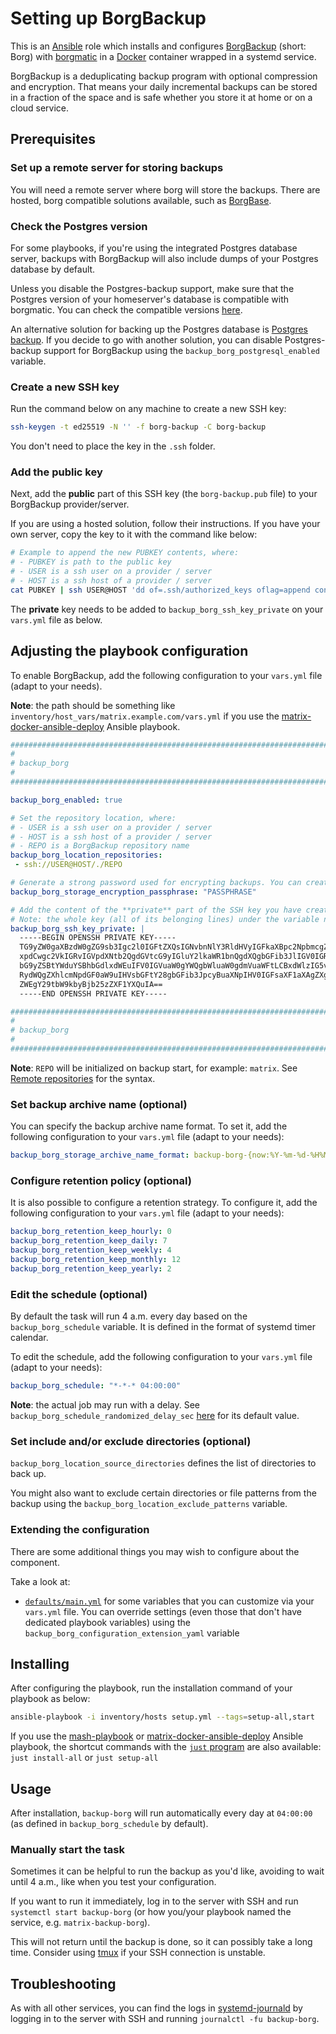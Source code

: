 <!--
SPDX-FileCopyrightText: 2022 - 2025 Nikita Chernyi
SPDX-FileCopyrightText: 2022 - 2024 Slavi Pantaleev
SPDX-FileCopyrightText: 2022 MDAD project contributors
SPDX-FileCopyrightText: 2022 - 2023 Julian-Samuel Gebühr
SPDX-FileCopyrightText: 2024 - 2025 Suguru Hirahara

SPDX-License-Identifier: AGPL-3.0-or-later
-->

# Setting up BorgBackup

This is an [Ansible](https://www.ansible.com/) role which installs and configures [BorgBackup](https://www.borgbackup.org/) (short: Borg) with [borgmatic](https://torsion.org/borgmatic/) in a [Docker](https://www.docker.com/) container wrapped in a systemd service.

BorgBackup is a deduplicating backup program with optional compression and encryption. That means your daily incremental backups can be stored in a fraction of the space and is safe whether you store it at home or on a cloud service.

## Prerequisites

### Set up a remote server for storing backups

You will need a remote server where borg will store the backups. There are hosted, borg compatible solutions available, such as [BorgBase](https://www.borgbase.com).

### Check the Postgres version

For some playbooks, if you're using the integrated Postgres database server, backups with BorgBackup will also include dumps of your Postgres database by default.

Unless you disable the Postgres-backup support, make sure that the Postgres version of your homeserver's database is compatible with borgmatic. You can check the compatible versions [here](../defaults/main.yml).

An alternative solution for backing up the Postgres database is [Postgres backup](https://github.com/mother-of-all-self-hosting/ansible-role-postgres-backup). If you decide to go with another solution, you can disable Postgres-backup support for BorgBackup using the `backup_borg_postgresql_enabled` variable.

### Create a new SSH key

Run the command below on any machine to create a new SSH key:

```bash
ssh-keygen -t ed25519 -N '' -f borg-backup -C borg-backup
```

You don't need to place the key in the `.ssh` folder.

### Add the public key

Next, add the **public** part of this SSH key (the `borg-backup.pub` file) to your BorgBackup provider/server.

If you are using a hosted solution, follow their instructions. If you have your own server, copy the key to it with the command like below:

```sh
# Example to append the new PUBKEY contents, where:
# - PUBKEY is path to the public key
# - USER is a ssh user on a provider / server
# - HOST is a ssh host of a provider / server
cat PUBKEY | ssh USER@HOST 'dd of=.ssh/authorized_keys oflag=append conv=notrunc'
```

The **private** key needs to be added to `backup_borg_ssh_key_private` on your `vars.yml` file as below.

## Adjusting the playbook configuration

To enable BorgBackup, add the following configuration to your `vars.yml` file (adapt to your needs).

**Note**: the path should be something like `inventory/host_vars/matrix.example.com/vars.yml` if you use the [matrix-docker-ansible-deploy](https://github.com/spantaleev/matrix-docker-ansible-deploy) Ansible playbook.

```yaml
########################################################################
#                                                                      #
# backup_borg                                                          #
#                                                                      #
########################################################################

backup_borg_enabled: true

# Set the repository location, where:
# - USER is a ssh user on a provider / server
# - HOST is a ssh host of a provider / server
# - REPO is a BorgBackup repository name
backup_borg_location_repositories:
 - ssh://USER@HOST/./REPO

# Generate a strong password used for encrypting backups. You can create one with a command like `pwgen -s 64 1`.
backup_borg_storage_encryption_passphrase: "PASSPHRASE"

# Add the content of the **private** part of the SSH key you have created.
# Note: the whole key (all of its belonging lines) under the variable needs to be indented with 2 spaces.
backup_borg_ssh_key_private: |
  -----BEGIN OPENSSH PRIVATE KEY-----
  TG9yZW0gaXBzdW0gZG9sb3Igc2l0IGFtZXQsIGNvbnNlY3RldHVyIGFkaXBpc2NpbmcgZW
  xpdCwgc2VkIGRvIGVpdXNtb2QgdGVtcG9yIGluY2lkaWR1bnQgdXQgbGFib3JlIGV0IGRv
  bG9yZSBtYWduYSBhbGdlxdWEuIFV0IGVuaW0gYWQgbWluaW0gdmVuaWFtLCBxdWlzIG5vc3
  RydWQgZXhlcmNpdGF0aW9uIHVsbGFtY28gbGFib3JpcyBuaXNpIHV0IGFsaXF1aXAgZXgg
  ZWEgY29tbW9kbyBjb25zZXF1YXQuIA==
  -----END OPENSSH PRIVATE KEY-----

########################################################################
#                                                                      #
# backup_borg                                                          #
#                                                                      #
########################################################################
```

**Note**: `REPO` will be initialized on backup start, for example: `matrix`. See [Remote repositories](https://borgbackup.readthedocs.io/en/stable/usage/general.html#repository-urls) for the syntax.

### Set backup archive name (optional)

You can specify the backup archive name format. To set it, add the following configuration to your `vars.yml` file (adapt to your needs):

```yaml
backup_borg_storage_archive_name_format: backup-borg-{now:%Y-%m-%d-%H%M%S}
```

### Configure retention policy (optional)

It is also possible to configure a retention strategy. To configure it, add the following configuration to your `vars.yml` file (adapt to your needs):

```yaml
backup_borg_retention_keep_hourly: 0
backup_borg_retention_keep_daily: 7
backup_borg_retention_keep_weekly: 4
backup_borg_retention_keep_monthly: 12
backup_borg_retention_keep_yearly: 2
```

### Edit the schedule (optional)

By default the task will run 4 a.m. every day based on the `backup_borg_schedule` variable. It is defined in the format of systemd timer calendar.

To edit the schedule, add the following configuration to your `vars.yml` file (adapt to your needs):

```yaml
backup_borg_schedule: "*-*-* 04:00:00"
```

**Note**: the actual job may run with a delay. See `backup_borg_schedule_randomized_delay_sec` [here](https://github.com/mother-of-all-self-hosting/ansible-role-backup_borg/blob/f5d5b473d48c6504be10b3d946255ef5c186c2a6/defaults/main.yml#L50) for its default value.

### Set include and/or exclude directories (optional)

`backup_borg_location_source_directories` defines the list of directories to back up.

You might also want to exclude certain directories or file patterns from the backup using the `backup_borg_location_exclude_patterns` variable.

### Extending the configuration

There are some additional things you may wish to configure about the component.

Take a look at:

- [`defaults/main.yml`](../defaults/main.yml) for some variables that you can customize via your `vars.yml` file. You can override settings (even those that don't have dedicated playbook variables) using the `backup_borg_configuration_extension_yaml` variable

## Installing

After configuring the playbook, run the installation command of your playbook as below:

```sh
ansible-playbook -i inventory/hosts setup.yml --tags=setup-all,start
```

If you use the [mash-playbook](https://github.com/mother-of-all-self-hosting/mash-playbook) or [matrix-docker-ansible-deploy](https://github.com/spantaleev/matrix-docker-ansible-deploy) Ansible playbook, the shortcut commands with the [`just` program](https://github.com/spantaleev/matrix-docker-ansible-deploy/blob/master/docs/just.md) are also available: `just install-all` or `just setup-all`

## Usage

After installation, `backup-borg` will run automatically every day at `04:00:00` (as defined in `backup_borg_schedule` by default).

### Manually start the task

Sometimes it can be helpful to run the backup as you'd like, avoiding to wait until 4 a.m., like when you test your configuration.

If you want to run it immediately, log in to the server with SSH and run `systemctl start backup-borg` (or how you/your playbook named the service, e.g. `matrix-backup-borg`).

This will not return until the backup is done, so it can possibly take a long time. Consider using [tmux](https://en.wikipedia.org/wiki/Tmux) if your SSH connection is unstable.

## Troubleshooting

As with all other services, you can find the logs in [systemd-journald](https://www.freedesktop.org/software/systemd/man/systemd-journald.service.html) by logging in to the server with SSH and running `journalctl -fu backup-borg`.
